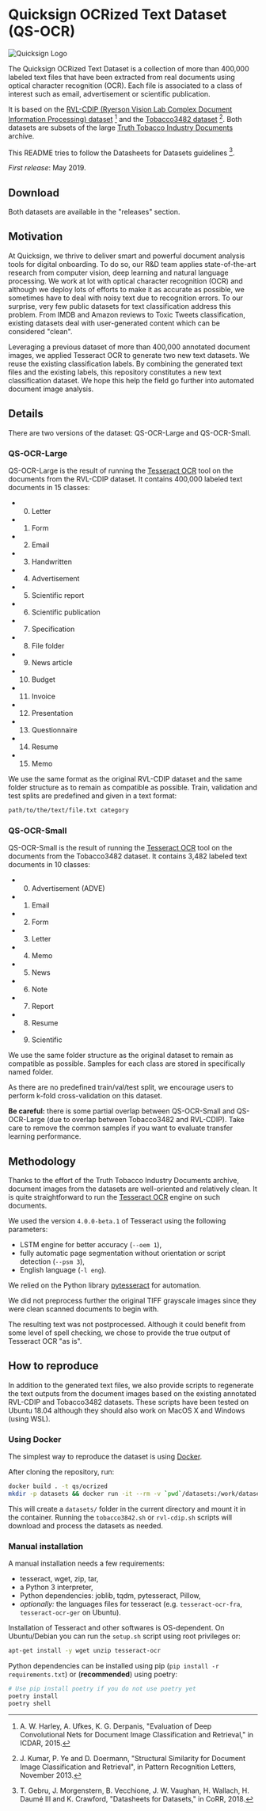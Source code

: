 # Quicksign OCRized Text Dataset (QS-OCR)

![Quicksign Logo](https://www.quicksign.com/wp-content/uploads/2018/07/Logo-QuickSign-935x193-.png)

The Quicksign OCRized Text Dataset is a collection of more than 400,000 labeled text files that have been extracted from real documents using optical character recognition (OCR). Each file is associated to a class of interest such as email, advertisement or scientific publication.

It is based on the [RVL-CDIP (Ryerson Vision Lab Complex Document Information Processing) dataset](http://www.cs.cmu.edu/~aharley/rvl-cdip/) [^1] and the [Tobacco3482 dataset](https://lampsrv02.umiacs.umd.edu/projdb/project.php?id=72) [^2]. Both datasets are subsets of the large [Truth Tobacco Industry Documents](https://www.industrydocuments.ucsf.edu/tobacco/) archive.

This README tries to follow the Datasheets for Datasets guidelines [^3].

*First release*: May 2019.

[^1]: A. W. Harley, A. Ufkes, K. G. Derpanis, "Evaluation of Deep Convolutional Nets for Document Image Classification and Retrieval," in ICDAR, 2015.
[^2]: J. Kumar, P. Ye and D. Doermann, "Structural Similarity for Document Image Classification and Retrieval", in Pattern Recognition Letters, November 2013.
[^3]: T. Gebru, J. Morgenstern, B. Vecchione, J. W. Vaughan, H. Wallach, H. Daumé III and K. Crawford, "Datasheets for Datasets," in CoRR, 2018.

## Download

Both datasets are available in the "releases" section.

## Motivation

At Quicksign, we thrive to deliver smart and powerful document analysis tools for digital onboarding.
To do so, our R&D team applies state-of-the-art research from computer vision, deep learning and natural language processing.
We work at lot with optical character recognition (OCR) and although we deploy lots of efforts to make it as accurate as possible, we sometimes have to deal with noisy text due to recognition errors.
To our surprise, very few public datasets for text classification address this problem. From IMDB and Amazon reviews to Toxic Tweets classification, existing datasets deal with user-generated content which can be considered "clean".

Leveraging a previous dataset of more than 400,000 annotated document images, we applied Tesseract OCR to generate two new text datasets. We reuse the existing classification labels.
By combining the generated text files and the existing labels, this repository constitutes a new text classification dataset.
We hope this help the field go further into automated document image analysis.

## Details

There are two versions of the dataset: QS-OCR-Large and QS-OCR-Small.

### QS-OCR-Large

QS-OCR-Large is the result of running the [Tesseract OCR](https://github.com/tesseract-ocr/tesseract/) tool on the documents from the RVL-CDIP dataset.
It contains 400,000 labeled text documents in 15 classes:

* 0. Letter
* 1. Form
* 2. Email
* 3. Handwritten
* 4. Advertisement
* 5. Scientific report
* 6. Scientific publication
* 7. Specification
* 8. File folder
* 9. News article
* 10. Budget
* 11. Invoice
* 12. Presentation
* 13. Questionnaire
* 14. Resume
* 15. Memo

We use the same format as the original RVL-CDIP dataset and the same folder structure as to remain as compatible as possible.
Train, validation and test splits are predefined and given in a text format:

```bash
path/to/the/text/file.txt category
```

### QS-OCR-Small

QS-OCR-Small is the result of running the [Tesseract OCR](https://github.com/tesseract-ocr/tesseract/) tool on the documents from the Tobacco3482 dataset.
It contains 3,482 labeled text documents in 10 classes:

* 0. Advertisement (ADVE)
* 1. Email
* 2. Form
* 3. Letter
* 4. Memo
* 5. News
* 6. Note
* 7. Report
* 8. Resume
* 9. Scientific

We use the same folder structure as the original dataset to remain as compatible as possible.
Samples for each class are stored in specifically named folder.

As there are no predefined train/val/test split, we encourage users to perform k-fold cross-validation on this dataset.

**Be careful:** there is some partial overlap between QS-OCR-Small and QS-OCR-Large (due to overlap between Tobacco3482 and RVL-CDIP). Take care to remove the common samples if you want to evaluate transfer learning performance.

## Methodology

Thanks to the effort of the Truth Tobacco Industry Documents archive, document images from the datasets are well-oriented and relatively clean.
It is quite straightforward to run the [Tesseract OCR](https://github.com/tesseract-ocr/tesseract/) engine on such documents.

We used the version `4.0.0-beta.1` of Tesseract using the following parameters:

* LSTM engine for better accuracy (`--oem 1`),
* fully automatic page segmentation without orientation or script detection (`--psm 3`),
* English language (`-l eng`).

We relied on the Python library [pytesseract](https://github.com/madmaze/pytesseract) for automation.

We did not preprocess further the original TIFF grayscale images since they were clean scanned documents to begin with.

The resulting text was not postprocessed. Although it could benefit from some level of spell checking, we chose to provide the true output of Tesseract OCR "as is".

## How to reproduce

In addition to the generated text files, we also provide scripts to regenerate the text outputs from the document images based on the existing annotated RVL-CDIP and Tobacco3482 datasets.
These scripts have been tested on Ubuntu 18.04 although they should also work on MacOS X and Windows (using WSL).

### Using Docker

The simplest way to reproduce the dataset is using [Docker](https://docker.com).

After cloning the repository, run:

```bash
docker build . -t qs/ocrized
mkdir -p datasets && docker run -it --rm -v `pwd`/datasets:/work/datasets/ qs/ocrized
```

This will create a `datasets/` folder in the current directory and mount it in the container.
Running the `tobacco3842.sh` or `rvl-cdip.sh` scripts will download and process the datasets as needed.

### Manual installation

A manual installation needs a few requirements:

* tesseract, wget, zip, tar,
* a Python 3 interpreter,
* Python dependencies: joblib, tqdm, pytesseract, Pillow,
* *optionally:* the languages files for tesseract (e.g. `tesseract-ocr-fra`, `tesseract-ocr-ger` on Ubuntu).

Installation of Tesseract and other softwares is OS-dependent. On Ubuntu/Debian you can run the `setup.sh` script using root privileges or:

```bash
apt-get install -y wget unzip tesseract-ocr
```

Python dependencies can be installed using pip (`pip install -r requirements.txt`) or (**recommended**) using poetry:

```bash
# Use pip install poetry if you do not use poetry yet
poetry install
poetry shell
```